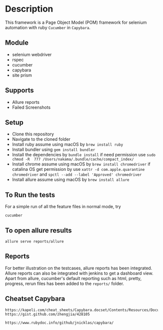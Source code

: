 # Description
This framework is a Page Object Model (POM) framework for selenium automation with ruby `Cucumber` in `Capybara`.

## Module
* selenium webdriver
* rspec
* cucumber
* capybara
* site prism

## Supports
* Allure reports
* Failed Screenshots

## Setup
* Clone this repository
* Navigate to the cloned folder
* Install ruby assume using macOS by `brew install ruby`
* Install bundler using `gem install bundler`
* Install the dependencies by `bundle install` if need permission use `sudo chmod -R  777 /Users/nakama/.bundle/cache/compact_index/`
* Install chrome assume using macOS by `brew install chromedriver` if catalina OS get permission by use `xattr -d com.apple.quarantine chromedriver` and `spctl --add --label 'Approved' chromedriver`
* Install allure assume using macOS by `brew install allure`

## To Run the tests
For a simple run of all the feature files in normal mode, try
```
cucumber
```

## To open allure results
```
allure serve reports/allure
```

## Reports
For better illustration on the testcases, allure reports has been integrated. Allure reports can also be integrated with jenkins to get a dashboard view. Apart from allure, cucumber's default reporting such as html, pretty, progress, rerun files has been added to the `reports/` folder.

## Cheatset Capybara
```
https://kapeli.com/cheat_sheets/Capybara.docset/Contents/Resources/Documents/index
https://gist.github.com/zhengjia/428105
```
```
https://www.rubydoc.info/github/jnicklas/capybara/
```